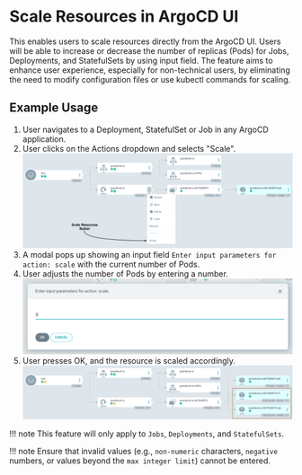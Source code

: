 # Scale Resources in ArgoCD UI

This enables users to scale resources directly from the ArgoCD UI. Users will be able to increase or decrease the number of replicas (Pods) for Jobs, Deployments, and StatefulSets by using input field. The feature aims to enhance user experience, especially for non-technical users, by eliminating the need to modify configuration files or use kubectl commands for scaling.


## Example Usage
1. User navigates to a Deployment, StatefulSet or Job in any ArgoCD application.
2. User clicks on the Actions dropdown and selects "Scale".
  ![action button for scaling](../assets/scale_resources_1.png)
3. A modal pops up showing an input field `Enter input parameters for action: scale` with the current number of Pods.
4. User adjusts the number of Pods by entering a number.
  ![input field for scaling](../assets/scale_resources_2.png)
5. User presses OK, and the resource is scaled accordingly.
  ![result for scaling](../assets/scale_resources_3.png)


!!! note
    This feature will only apply to `Jobs`, `Deployments`, and `StatefulSets`.

!!! note
    Ensure that invalid values (e.g., `non-numeric` characters, `negative` numbers, or values beyond the `max integer limit`) cannot be entered.
